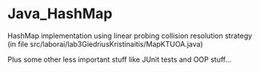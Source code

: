 # Java_HashMap
HashMap implementation using linear probing collision resolution strategy (in file src/laborai/lab3GiedriusKristinaitis/MapKTUOA.java)

Plus some other less important stuff like JUnit tests and OOP stuff...
